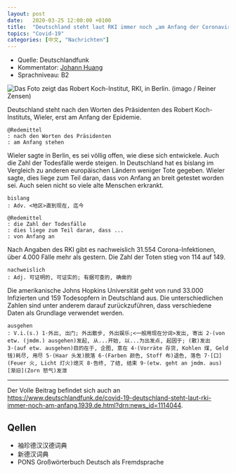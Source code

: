 ```yaml
---
layout: post
date:   2020-03-25 12:00:00 +0100
title:  "Deutschland steht laut RKI immer noch „am Anfang der Coronavirus-Epidemie“ // 根据RKI的说法，德国仍然是“冠状病毒流行的开始”"
topics: "Covid-19"
categories: [中文, "Nachrichten"]
---
```


- Quelle: Deutschlandfunk
- Kommentator: [Johann Huang](http://www.johannhuang.com/)
- Sprachniveau: B2


![Das Foto zeigt das Robert Koch-Institut, RKI, in Berlin. (imago / Reiner Zensen)](https://www.deutschlandfunk.de/media/thumbs/6/607fb110a0804b41985aec916349bb8fv1_max_720x405_b3535db83dc50e27c1bb1392364c95a2.jpg?key=5cb178)

Deutschland steht nach den Worten des Präsidenten des Robert Koch-Instituts, Wieler, erst am Anfang der Epidemie.

    @Redemittel
    : nach den Worten des Präsidenten
    : am Anfang stehen


Wieler sagte in Berlin, es sei völlig offen, wie diese sich entwickele. Auch die Zahl der Todesfälle werde steigen. In Deutschland hat es bislang im Vergleich zu anderen europäischen Ländern weniger Tote gegeben. Wieler sagte, dies liege zum Teil daran, dass von Anfang an breit getestet worden sei. Auch seien nicht so viele alte Menschen erkrankt.

    bislang
    : Adv. <地区>直到现在, 迄今

    @Redemittel
    : die Zahl der Todesfälle
    : dies liege zum Teil daran, dass ...
    : von Anfang an


Nach Angaben des RKI gibt es nachweislich 31.554 Corona-Infektionen, über 4.000 Fälle mehr als gestern. Die Zahl der Toten stieg von 114 auf 149.

    nachweislich
    : Adj. 可证明的, 可证实的; 有据可查的, 确凿的


Die amerikanische Johns Hopkins Universität geht von rund 33.000 Infizierten und 159 Todesopfern in Deutschland aus. Die unterschiedlichen Zahlen sind unter anderem darauf zurückzuführen, dass verschiedene Daten als Grundlage verwendet werden.

    ausgehen
    : V.i.(s.) 1·外出, 出门; 外出散步, 外出娱乐;<一般用现在分词>发出, 寄出 2·(von etw. (jmdm.) ausgehen)发起, 从...开始, 以...为出发点, 起因于; (散)发出 3·(auf etw. ausgehen)目的在于, 企图, 意在 4·(Vorräte 存货, Kohlen 煤, Geld 钱)耗尽, 用尽 5·(Haar 头发)脱落 6·(Farben 颜色, Stoff 布)退色, 落色 7·[口](Feuer 火, Licht 灯火)熄灭 8·告终, 了结, 结束 9·(etw. geht an jmdm. aus)[渐旧](Zorn 怒气)发泄


---

Der Volle Beitrag befindet sich auch an <https://www.deutschlandfunk.de/covid-19-deutschland-steht-laut-rki-immer-noch-am-anfang.1939.de.html?drn:news_id=1114044>.


## Qellen

- 袖珍德汉汉德词典
- 新德汉词典
- PONS Großwörterbuch Deutsch als Fremdsprache
